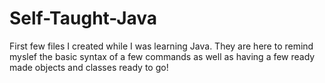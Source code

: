 # Self-Taught-Java
First few files I created while I was learning Java. They are here to remind myslef the basic syntax of a few commands as well as having a few ready made objects and classes ready to go! 
